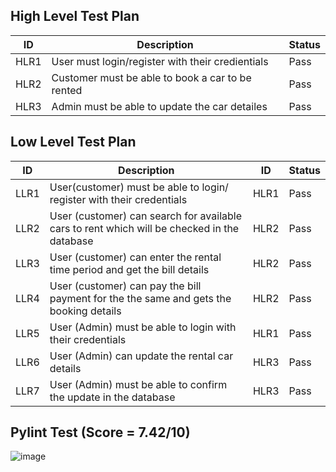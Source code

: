 ## High Level Test Plan

| ID | Description | Status|
|-----|-------------|-------|
|HLR1| User must login/register with their credientials| Pass |
|HLR2| Customer must be able to book a car to be rented| Pass |
|HLR3| Admin must be able to update the car detailes| Pass |

## Low Level Test Plan

| ID | Description | ID | Status |
|-----|-------------|------|-----|
|LLR1| User(customer) must be able to login/ register with their credentials|HLR1| Pass |
|LLR2| User (customer) can search for available cars to rent which will be checked in the database|HLR2| Pass |
|LLR3| User (customer) can enter the rental time period and get the bill details|HLR2| Pass |
|LLR4| User (customer) can pay the bill payment for the the same and gets the booking details|HLR2| Pass |
|LLR5| User (Admin) must be able to login with their credentials|HLR1| Pass |
|LLR6| User (Admin) can update the rental car details|HLR3| Pass |
|LLR7| User (Admin) must be able to confirm the update in the database|HLR3| Pass |

## Pylint Test (Score = 7.42/10)

![image](https://user-images.githubusercontent.com/42509490/161408049-fb6a1da0-1429-4952-86fd-51de6e97ec07.png)

